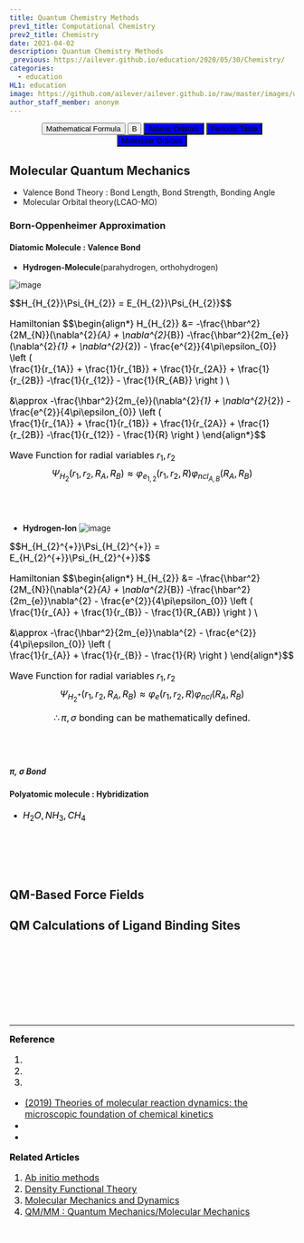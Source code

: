 ```yaml
---
title: Quantum Chemistry Methods
prev1_title: Computational Chemistry
prev2_title: Chemistry
date: 2021-04-02
description: Quantum Chemistry Methods
_previous: https://ailever.github.io/education/2020/05/30/Chemistry/
categories:
  - education
HL1: education
image: https://github.com/ailever/ailever.github.io/raw/master/images/unsplash/gray_Chemistry.png
author_staff_member: anonym
---
```


<!-- Top Block -->
<div align="center" class="top_btn_box">
  <button class="top_btn" type="button" onclick="location.href='https://en.wikipedia.org/wiki/Help:Displaying_a_formula'">Mathematical Formula</button>
  <button class="top_btn" type="button" onclick="location.href='#'">B</button>
  <button class="top_btn" type="button" style="background-color:blue;" onclick="location.href='https://ailever.github.io/education/2021/03/03/_PHY-qm-en-atomic-orbitals/'">Atomic Orbitals</button>
  <button class="top_btn" type="button" style="background-color:blue;" onclick="location.href='https://ailever.github.io/education/2021/04/02/_CHEM-pc-en-periodic-table/'">Periodic Table</button>
  <button class="top_btn" type="button" style="background-color:blue;" onclick="location.href='https://ailever.github.io/education/2021/04/02/_CHEM-ic-en-molecular-orbitals/'">Molecular Orbitals</button>
</div>
<!-- Top Block -->

## Molecular Quantum Mechanics
- Valence Bond Theory : Bond Length, Bond Strength, Bonding Angle
- Molecular Orbital theory(LCAO-MO)

### Born-Oppenheimer Approximation
#### Diatomic Molecule : Valence Bond
- **Hydrogen-Molecule**(parahydrogen, orthohydrogen)

![image](https://user-images.githubusercontent.com/52376448/114892305-9aafa100-9e47-11eb-8fea-c66066ecfcb2.png)
<div align="left" style="font-size:medium;font-weight:normal;color:black;background-color:unset;">
$$H_{H_{2}}\Psi_{H_{2}} = E_{H_{2}}\Psi_{H_{2}}$$

Hamiltonian
$$\begin{align*}
H_{H_{2}} &= -\frac{\hbar^2}{2M_{N}}(\nabla^{2}_{A} + \nabla^{2}_{B}) 
-\frac{\hbar^2}{2m_{e}}(\nabla^{2}_{1} + \nabla^{2}_{2}) - \frac{e^{2}}{4\pi\epsilon_{0}}
\left (  
\frac{1}{r_{1A}} + \frac{1}{r_{1B}} + \frac{1}{r_{2A}} + \frac{1}{r_{2B}} -\frac{1}{r_{12}} - \frac{1}{R_{AB}}
\right ) \\

&\approx -\frac{\hbar^2}{2m_{e}}(\nabla^{2}_{1} + \nabla^{2}_{2}) - \frac{e^{2}}{4\pi\epsilon_{0}}
\left (  
\frac{1}{r_{1A}} + \frac{1}{r_{1B}} + \frac{1}{r_{2A}} + \frac{1}{r_{2B}} -\frac{1}{r_{12}} - \frac{1}{R}
\right )
\end{align*}$$

Wave Function for radial variables $r_{1}, r_{2}$
$$\Psi_{H_{2}}(r_{1},r_{2},R_{A},R_{B}) \approx \varphi_{e_{1,2}}(r_{1},r_{2},R)\varphi_{ncl_{A,B}}(R_{A}, R_{B})$$

<br><br></div>

- **Hydrogen-Ion**
![image](https://user-images.githubusercontent.com/52376448/114894979-0c88ea00-9e4a-11eb-8cd6-99c437d9685c.png)

<div align="left" style="font-size:medium;font-weight:normal;color:black;background-color:unset;">
$$H_{H_{2}^{+}}\Psi_{H_{2}^{+}} = E_{H_{2}^{+}}\Psi_{H_{2}^{+}}$$

Hamiltonian
$$\begin{align*}
H_{H_{2}} &= -\frac{\hbar^2}{2M_{N}}(\nabla^{2}_{A} + \nabla^{2}_{B}) 
-\frac{\hbar^2}{2m_{e}}\nabla^{2} - \frac{e^{2}}{4\pi\epsilon_{0}}
\left (  
\frac{1}{r_{A}} + \frac{1}{r_{B}} - \frac{1}{R_{AB}}
\right ) \\

&\approx -\frac{\hbar^2}{2m_{e}}\nabla^{2} - \frac{e^{2}}{4\pi\epsilon_{0}}
\left (  
\frac{1}{r_{A}} + \frac{1}{r_{B}} - \frac{1}{R}
\right )
\end{align*}$$

Wave Function for radial variables $r_{1}, r_{2}$
$$\Psi_{H_{2}^{+}}(r_{1},r_{2},R_{A},R_{B}) \approx \varphi_e(r_{1},r_{2},R)\varphi_{ncl}(R_{A}, R_{B})$$

$$\therefore \pi, \sigma\ \text{bonding can be mathematically defined.}$$

<br><br></div>
##### $\pi,\ \sigma$ Bond

#### Polyatomic molecule : Hybridization
- <span align="left" style="font-size:medium;font-weight:normal;color:black;background-color:unset;">$H_{2}O, NH_{3}, CH_{4}$<br><br></span>


<br><br><br>
## QM-Based Force Fields
## QM Calculations of Ligand Binding Sites


<!-- Content Block -->
<div align="left" style="font-size:medium;font-weight:normal;color:black;background-color:unset;">　<br><br></div>
<div align="left" style="font-size:medium;font-weight:normal;color:black;background-color:unset;">　<br><br></div>
<div align="left" style="font-size:medium;font-weight:normal;color:black;background-color:unset;">　<br><br></div>
<!-- Content Block -->

---

<!-- Reference Block -->
<div align="left" style="font-size:medium;font-weight:normal;color:black;background-color:unset;">
<b id='REF'>Reference</b>
<ol>
  <li><a href="#"></a></li>
  <li><a href="#"></a></li>
  <li><a href="#"></a></li>
</ol>
<ul>
  <li><a href="https://link.springer.com/article/10.1007/s10853-019-03671-w">(2019) Theories of molecular reaction dynamics: the microscopic foundation of chemical kinetics</a></li>
  <li><a href="#"></a></li>
  <li><a href="#"></a></li>
</ul>
</div>
<!-- Reference Block -->

<!-- Article Block -->
<div align="left" style="font-size:medium;font-weight:normal;color:black;background-color:unset;">
<b id='ART'>Related Articles</b>
<ol>
  <li><a href="https://ailever.github.io/education/2021/04/02/_CHEM-cc-en-ab-initio-methods/">Ab initio methods</a></li>
  <li><a href="https://ailever.github.io/education/2021/04/02/_CHEM-cc-en-density-functional-theory/">Density Functional Theory</a></li>
  <li><a href="https://ailever.github.io/education/2021/04/02/_CHEM-cc-en-molecular-mechanics-and-dynamics/">Molecular Mechanics and Dynamics</a></li>
  <li><a href="https://ailever.github.io/education/2021/04/02/_CHEM-cc-en-qm-mm/">QM/MM : Quantum Mechanics/Molecular Mechanics</a></li>
</ol>
</div>
<!-- Article Block -->

<!-- Bottom Block -->
<div align="center" class="bottom_btn_box">
  <span class="bottom_btn"><a href="https://github.com/ailever/ailever.github.io/blob/master/_posts/education/2021-04-02-_CHEM-cc-en-quantum-chemistry-methods.md" target="_blank" style="color:white">Edit</a></span>
</div>
<!-- Bottom Block -->

<!-- Notice
# Mathematical Expression
- outline : $  $
- inline  : $$  $$

# Default Div Tag
- align : left, right, center
- font-size : xx-small, x-small, small, medium, large, x-large, xx-large
- font-weight : normal, bold
- color : red, orange, yellow, green, cyan, blue, purple, pink, white, gray, brown
- background-color : red, orange, yellow, green, cyan, blue, purple, pink, white, gray, brown

# Html Ref
- color code : https://htmlcolorcodes.com/
- tags : https://www.w3schools.com/tags/default.asp
- attributes : https://www.w3schools.com/tags/ref_attributes.asp
Notice -->


